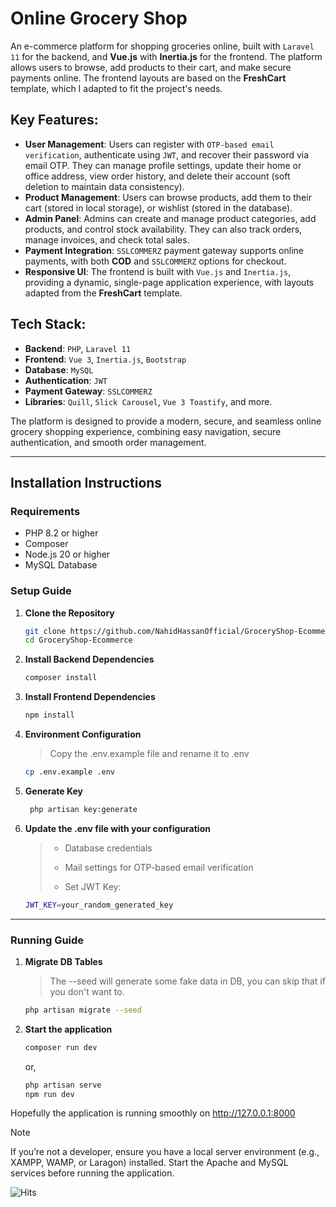 # Online Grocery Shop

An e-commerce platform for shopping groceries online, built with `Laravel 11` for the backend, and **Vue.js** with **Inertia.js** for the frontend. The platform allows users to browse, add products to their cart, and make secure payments online. The frontend layouts are based on the **FreshCart** template, which I adapted to fit the project's needs.

## Key Features:
- **User Management**: Users can register with `OTP-based email verification`, authenticate using `JWT`, and recover their password via email OTP. They can manage profile settings, update their home or office address, view order history, and delete their account (soft deletion to maintain data consistency).
- **Product Management**: Users can browse products, add them to their cart (stored in local storage), or wishlist (stored in the database).
- **Admin Panel**: Admins can create and manage product categories, add products, and control stock availability. They can also track orders, manage invoices, and check total sales.
- **Payment Integration**: `SSLCOMMERZ` payment gateway supports online payments, with both **COD** and `SSLCOMMERZ` options for checkout.
- **Responsive UI**: The frontend is built with `Vue.js` and `Inertia.js`, providing a dynamic, single-page application experience, with layouts adapted from the **FreshCart** template.

## Tech Stack:
- **Backend**: `PHP`, `Laravel 11`
- **Frontend**: `Vue 3`, `Inertia.js`, `Bootstrap`
- **Database**: `MySQL`
- **Authentication**: `JWT`
- **Payment Gateway**: `SSLCOMMERZ`
- **Libraries**: `Quill`, `Slick Carousel`, `Vue 3 Toastify`, and more.

The platform is designed to provide a modern, secure, and seamless online grocery shopping experience, combining easy navigation, secure authentication, and smooth order management.

___

## Installation Instructions

### Requirements
- PHP 8.2 or higher
- Composer
- Node.js 20 or higher
- MySQL Database

### Setup Guide

1. **Clone the Repository**
   ```bash
   git clone https://github.com/NahidHassanOfficial/GroceryShop-Ecommerce.git
   cd GroceryShop-Ecommerce
   ```
2. **Install Backend Dependencies**
   ```bash
   composer install
   ```
3. **Install Frontend Dependencies**
   ```bash
   npm install
   ```
4. **Environment Configuration**
   > Copy the .env.example file and rename it to .env
   ```bash
   cp .env.example .env
   ```
5. **Generate Key**
   ```bash
    php artisan key:generate
   ```
6. **Update the .env file with your configuration**
   > - Database credentials <br>
   > * Mail settings for OTP-based email verification<br>
   > + Set JWT Key:
   ```bash
   JWT_KEY=your_random_generated_key
   ```
___

### Running Guide

1. **Migrate DB Tables**
   > The --seed will generate some fake data in DB, you can skip that if you don't want to.
   ```bash
   php artisan migrate --seed
   ```
2. **Start the application**
   ```bash
   composer run dev
   ```
   or,
   ```bash
   php artisan serve
   npm run dev
   ```
Hopefully the application is running smoothly on http://127.0.0.1:8000
> [!NOTE]
> If you’re not a developer, ensure you have a local server environment (e.g., XAMPP, WAMP, or Laragon) installed. Start the Apache and MySQL services before running the application.

![Hits](https://hits.seeyoufarm.com/api/count/incr/badge.svg?url=https://github.com/NahidHassanOfficial/GroceryShop-Ecommerce)
